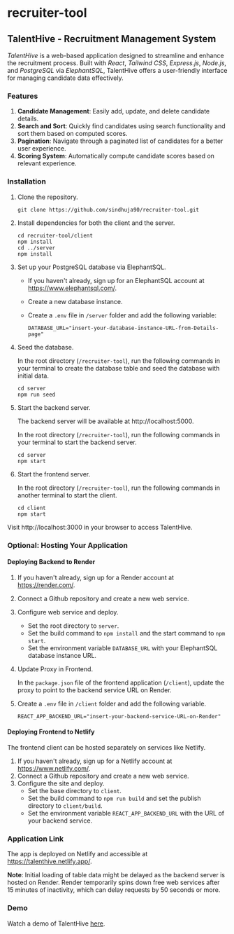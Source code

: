 # recruiter-tool

## TalentHive - Recruitment Management System

_TalentHive_ is a web-based application designed to streamline and enhance the recruitment process. Built with _React_, _Tailwind CSS_, _Express.js_, _Node.js_, and _PostgreSQL_ via _ElephantSQL_, TalentHive offers a user-friendly interface for managing candidate data effectively.

### Features

1. **Candidate Management**: Easily add, update, and delete candidate details.
2. **Search and Sort**: Quickly find candidates using search functionality and sort them based on computed scores.
3. **Pagination**: Navigate through a paginated list of candidates for a better user experience.
4. **Scoring System**: Automatically compute candidate scores based on relevant experience.

### Installation

1. Clone the repository.

   ```
   git clone https://github.com/sindhuja90/recruiter-tool.git
   ```

2. Install dependencies for both the client and the server.

   ```
   cd recruiter-tool/client
   npm install
   cd ../server
   npm install
   ```

3. Set up your PostgreSQL database via ElephantSQL.

   - If you haven't already, sign up for an ElephantSQL account at https://www.elephantsql.com/.
   - Create a new database instance.
   - Create a `.env` file in `/server` folder and add the following variable:

     ```
     DATABASE_URL="insert-your-database-instance-URL-from-Details-page"
     ```

4. Seed the database.

   In the root directory (`/recruiter-tool`), run the following commands in your terminal to create the database table and seed the database with initial data.

   ```
   cd server
   npm run seed
   ```

5. Start the backend server.

   The backend server will be available at http://localhost:5000.

   In the root directory (`/recruiter-tool`), run the following commands in your terminal to start the backend server.

   ```
   cd server
   npm start
   ```

6. Start the frontend server.

   In the root directory (`/recruiter-tool`), run the following commands in another terminal to start the client.

   ```
   cd client
   npm start
   ```

Visit http://localhost:3000 in your browser to access TalentHive.

### Optional: Hosting Your Application

#### Deploying Backend to Render

1. If you haven't already, sign up for a Render account at https://render.com/.
2. Connect a Github repository and create a new web service.
3. Configure web service and deploy.
   - Set the root directory to `server`.
   - Set the build command to `npm install` and the start command to `npm start`.
   - Set the environment variable `DATABASE_URL` with your ElephantSQL database instance URL.
4. Update Proxy in Frontend.

   In the `package.json` file of the frontend application (`/client`), update the proxy to point to the backend service URL on Render.

5. Create a `.env` file in `/client` folder and add the following variable.

   ```
   REACT_APP_BACKEND_URL="insert-your-backend-service-URL-on-Render"
   ```

#### Deploying Frontend to Netlify

The frontend client can be hosted separately on services like Netlify.

1. If you haven't already, sign up for a Netlify account at https://www.netlify.com/.
2. Connect a Github repository and create a new web service.
3. Configure the site and deploy.
   - Set the base directory to `client`.
   - Set the build command to `npm run build` and set the publish directory to `client/build`.
   - Set the environment variable `REACT_APP_BACKEND_URL` with the URL of your backend service.

### Application Link

The app is deployed on Netlify and accessible at https://talenthive.netlify.app/.

**Note**: Initial loading of table data might be delayed as the backend server is hosted on Render. Render temporarily spins down free web services after 15 minutes of inactivity, which can delay requests by 50 seconds or more.

### Demo

Watch a demo of TalentHive [here](https://www.youtube.com/watch?v=boQkzW9zjHs).

